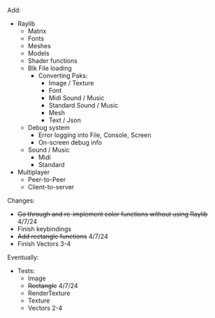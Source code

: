 Add:
- Raylib
	- Matrix
	- Fonts
	- Meshes
	- Models
	- Shader functions
	- Blk File loading
		- Converting Paks:
			- Image / Texture
			- Font
			- Midi Sound / Music
			- Standard Sound / Music
			- Mesh
			- Text / Json
	- Debug system
		- Error logging into File, Console, Screen
		- On-screen debug info
	- Sound / Music
		- Midi
		- Standard
- Multiplayer
	- Peer-to-Peer
	- Client-to-server

Changes:
- ~~Go through and re-implement color functions without using Raylib~~ 4/7/24
- Finish keybindings
- ~~Add rectangle functions~~ 4/7/24
- Finish Vectors 3-4

Eventually:
- Tests:
	- Image
	- ~~Rectangle~~ 4/7/24
	- RenderTexture
	- Texture
	- Vectors 2-4